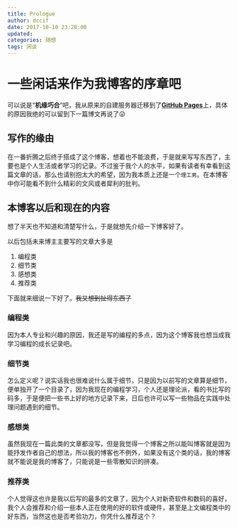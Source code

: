 ```yaml
---
title: Prologue
author: dccif
date: 2017-10-10 23:28:00
updated:
categories: 随想
tags: 闲谈
---
```


# 一些闲话来作为我博客的序章吧

可以说是“**机缘巧合**”吧，我从原来的自建服务器迁移到了[**GitHub Pages**](https://pages.github.com/)上，具体的原因我绝的可以留到下一篇博文再说了😜

## 写作的缘由

在一番折腾之后终于搭成了这个博客，想着也不能浪费，于是就来写写东西了，主要也是个人生活或者学习的记录。不过鉴于我个人的水平，如果有读者有幸看到这篇文章的话，那么也请别抱太大的希望，因为我本质上还是一个`理工男`。在本博客中你可能看不到什么精彩的文风或者犀利的批判。

<!--more-->

## 本博客以后和现在的内容

想了半天也不知道和清楚写什么，于是就想先介绍一下博客好了。

以后包括未来博主主要写的文章大多是

1. 编程类
2. 细节类
3. 感想类
4. 推荐类

下面就来细说一下好了。~~我又想到扯得东西了~~

### 编程类

因为本人专业和兴趣的原因，我还是写的编程的多点，因为这个博客我也想当成我学习编程的成长记录吧。

### 细节类

怎么定义呢？说实话我也很难说什么属于细节，只是因为以前写的文章算是细节，便单独开了一个目录了，因为我现在的编程学习，个人还是理论派，看的书比写的码多，于是便把一些书上好的地方记录下来，日后也许可以写一些物品在实践中处理问题遇到的细节。

### 感想类

虽然我现在一篇此类的文章都没写，但是我觉得一个博客之所以能叫博客就是因为能抒发作者自己的想法，所以我的博客也不例外，如果没有这个类的话，我的博客就不能说是我的博客了，只能说是一些零散知识的拼凑。

### 推荐类

个人觉得这也许是我以后写的最多的文章了，因为个人对新奇软件和数码的喜好，我个人会推荐和介绍一些本人正在使用的好的软件或硬件，甚至是上文编程类中的好东西，当然这也是否考验功力，你凭什么推荐这个？
